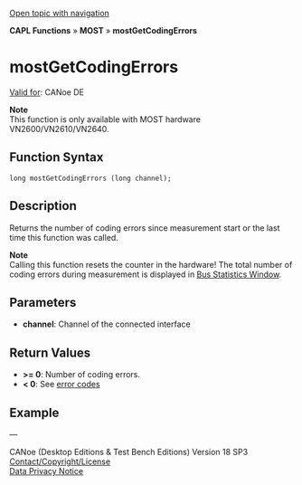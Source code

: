 [Open topic with navigation](../../../../../CANoeDEFamily.htm#Topics/CAPLFunctions/MOST/Functions/CAPLfunctionMOSTGetCodingErrors.md)

**CAPL Functions** » **MOST** » **mostGetCodingErrors**

# mostGetCodingErrors

[Valid for](../../../Shared/FeatureAvailability.md): CANoe DE

**Note**  
This function is only available with MOST hardware VN2600/VN2610/VN2640.

## Function Syntax

```
long mostGetCodingErrors (long channel);
```

## Description

Returns the number of coding errors since measurement start or the last time this function was called.

**Note**  
Calling this function resets the counter in the hardware! The total number of coding errors during measurement is displayed in [Bus Statistics Window](../../../CANoeCANalyzer/Windows/BusStatistic/BusStatisticWindowMOST.md).

## Parameters

- **channel**: Channel of the connected interface

## Return Values

- **>= 0**: Number of coding errors.
- **< 0**: See [error codes](../CAPLfunctionsMOSTErrorCodes.md)

## Example

—

CANoe (Desktop Editions & Test Bench Editions) Version 18 SP3  
[Contact/Copyright/License](../../../Shared/ContactCopyrightLicense.md)  
[Data Privacy Notice](https://www.vector.com/int/en/company/get-info/privacy-policy/)
